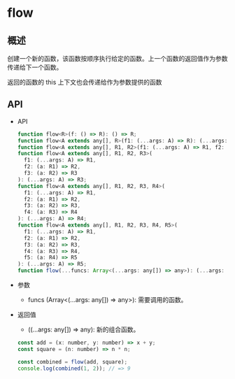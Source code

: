 # flow

## 概述

创建一个新的函数，该函数按顺序执行给定的函数。上一个函数的返回值作为参数传递给下一个函数。

返回的函数的 this 上下文也会传递给作为参数提供的函数

## API

+ API

  ```js
  function flow<R>(f: () => R): () => R;
  function flow<A extends any[], R>(f1: (...args: A) => R): (...args: A) => R;
  function flow<A extends any[], R1, R2>(f1: (...args: A) => R1, f2: (a: R1) => R2): (...args: A) => R2;
  function flow<A extends any[], R1, R2, R3>(
    f1: (...args: A) => R1,
    f2: (a: R1) => R2,
    f3: (a: R2) => R3
  ): (...args: A) => R3;
  function flow<A extends any[], R1, R2, R3, R4>(
    f1: (...args: A) => R1,
    f2: (a: R1) => R2,
    f3: (a: R2) => R3,
    f4: (a: R3) => R4
  ): (...args: A) => R4;
  function flow<A extends any[], R1, R2, R3, R4, R5>(
    f1: (...args: A) => R1,
    f2: (a: R1) => R2,
    f3: (a: R2) => R3,
    f4: (a: R3) => R4,
    f5: (a: R4) => R5
  ): (...args: A) => R5;
  function flow(...funcs: Array<(...args: any[]) => any>): (...args: any[]) => any;
  ```

+ 参数

  + funcs (Array<(...args: any[]) => any>): 需要调用的函数。

+ 返回值

  + ((...args: any[]) => any): 新的组合函数。

  ```js
  const add = (x: number, y: number) => x + y;
  const square = (n: number) => n * n;

  const combined = flow(add, square);
  console.log(combined(1, 2)); // => 9
  ```
